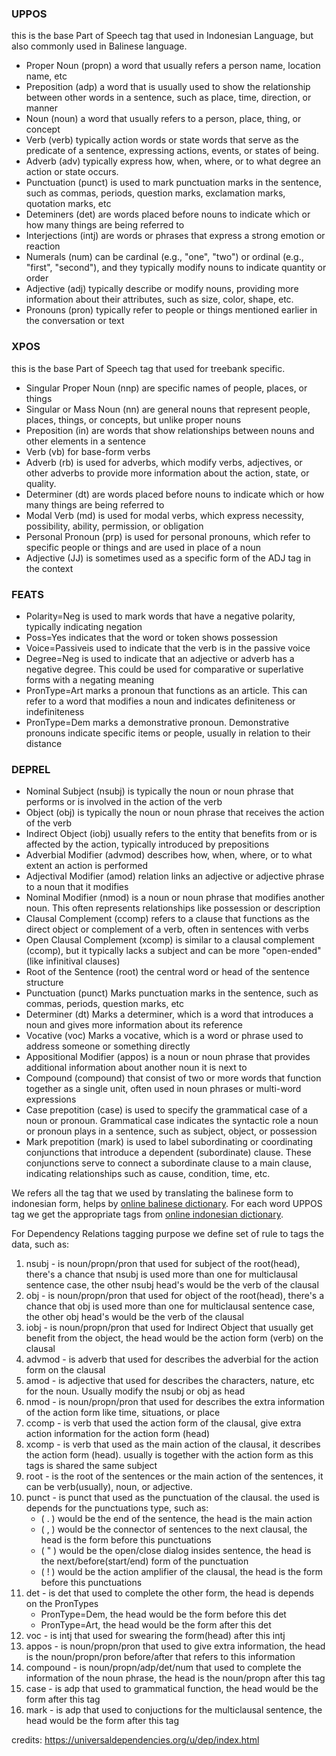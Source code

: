 ### UPPOS
this is the base Part of Speech tag that used in Indonesian Language, but also commonly used in Balinese language.
- Proper Noun (propn) a word that usually refers a person name, location name, etc
- Preposition (adp) a word that is usually used to show the relationship between other words in a sentence, such as place, time, direction, or manner
- Noun (noun) a word that usually refers to a person, place, thing, or concept
- Verb (verb) typically action words or state words that serve as the predicate of a sentence, expressing actions, events, or states of being.
- Adverb (adv) typically express how, when, where, or to what degree an action or state occurs.
- Punctuation (punct) is used to mark punctuation marks in the sentence, such as commas, periods, question marks, exclamation marks, quotation marks, etc
- Deteminers (det) are words placed before nouns to indicate which or how many things are being referred to
- Interjections (intj) are words or phrases that express a strong emotion or reaction
- Numerals (num) can be cardinal (e.g., "one", "two") or ordinal (e.g., "first", "second"), and they typically modify nouns to indicate quantity or order
- Adjective (adj) typically describe or modify nouns, providing more information about their attributes, such as size, color, shape, etc.
- Pronouns (pron) typically refer to people or things mentioned earlier in the conversation or text

### XPOS
this is the base Part of Speech tag that used for treebank specific.
- Singular Proper Noun (nnp) are specific names of people, places, or things
- Singular or Mass Noun (nn) are general nouns that represent people, places, things, or concepts, but unlike proper nouns
- Preposition (in) are words that show relationships between nouns and other elements in a sentence
- Verb (vb) for base-form verbs
- Adverb (rb) is used for adverbs, which modify verbs, adjectives, or other adverbs to provide more information about the action, state, or quality.
- Determiner (dt) are words placed before nouns to indicate which or how many things are being referred to
- Modal Verb (md) is used for modal verbs, which express necessity, possibility, ability, permission, or obligation
- Personal Pronoun (prp) is used for personal pronouns, which refer to specific people or things and are used in place of a noun
- Adjective (JJ) is sometimes used as a specific form of the ADJ tag in the context

### FEATS
- Polarity=Neg is used to mark words that have a negative polarity, typically indicating negation
- Poss=Yes indicates that the word or token shows possession
- Voice=Passiveis used to indicate that the verb is in the passive voice
- Degree=Neg is used to indicate that an adjective or adverb has a negative degree. This could be used for comparative or superlative forms with a negating meaning
- PronType=Art  marks a pronoun that functions as an article. This can refer to a word that modifies a noun and indicates definiteness or indefiniteness
- PronType=Dem marks a demonstrative pronoun. Demonstrative pronouns indicate specific items or people, usually in relation to their distance

### DEPREL
- Nominal Subject (nsubj) is typically the noun or noun phrase that performs or is involved in the action of the verb
- Object (obj) is typically the noun or noun phrase that receives the action of the verb
- Indirect Object (iobj) usually refers to the entity that benefits from or is affected by the action, typically introduced by prepositions
- Adverbial Modifier (advmod) describes how, when, where, or to what extent an action is performed
- Adjectival Modifier (amod) relation links an adjective or adjective phrase to a noun that it modifies
- Nominal Modifier (nmod) is a noun or noun phrase that modifies another noun. This often represents relationships like possession or description
- Clausal Complement (ccomp) refers to a clause that functions as the direct object or complement of a verb, often in sentences with verbs
- Open Clausal Complement (xcomp) is similar to a clausal complement (ccomp), but it typically lacks a subject and can be more "open-ended" (like infinitival clauses)
- Root of the Sentence (root) the central word or head of the sentence structure
- Punctuation (punct) Marks punctuation marks in the sentence, such as commas, periods, question marks, etc
- Determiner (dt) Marks a determiner, which is a word that introduces a noun and gives more information about its reference
- Vocative (voc) Marks a vocative, which is a word or phrase used to address someone or something directly
- Appositional Modifier (appos) is a noun or noun phrase that provides additional information about another noun it is next to
- Compound (compound) that consist of two or more words that function together as a single unit, often used in noun phrases or multi-word expressions
- Case prepotition (case) is used to specify the grammatical case of a noun or pronoun. Grammatical case indicates the syntactic role a noun or pronoun plays in a sentence, such as subject, object, or possession
- Mark prepotition (mark) is used to label subordinating or coordinating conjunctions that introduce a dependent (subordinate) clause. These conjunctions serve to connect a subordinate clause to a main clause, indicating relationships such as cause, condition, time, etc.

We refers all the tag that we used by translating the balinese form to indonesian form, helps by [online balinese dictionary](https://www.kamusbali.net/). For each word UPPOS tag we get the appropriate tags from [online indonesian dictionary](https://kbbi.web.id/).

For Dependency Relations tagging purpose we define set of rule to tags the data, such as:
1. nsubj - is noun/propn/pron that used for subject of the root(head), there's a chance that nsubj is used more than one for multiclausal sentence case, the other nsubj head's would be the verb of the clausal
2. obj - is noun/propn/pron that used for object of the root(head), there's a chance that obj is used more than one for multiclausal sentence case, the other obj head's would be the verb of the clausal
3. iobj - is noun/propn/pron that used for Indirect Object that usually get benefit from the object, the head would be the action form (verb) on the clausal
4. advmod - is adverb that used for describes the adverbial for the action form on the clausal
5. amod - is adjective that used for describes the characters, nature, etc for the noun. Usually modify the nsubj or obj as head
6. nmod - is noun/propn/pron that used for describes the extra information of the action form like time, situations, or place
7. ccomp - is verb that used the action form of the clausal, give extra action information for the action form (head)
8. xcomp - is verb that used as the main action of the clausal, it describes the action form (head). usually is together with the action form as this tags is shared the same subject
9. root - is the root of the sentences or the main action of the sentences, it can be verb(usually), noun, or adjective.
10. punct - is punct that used as the punctuation of the clausal. the used is depends for the punctuations type, such as:
    - ( . ) would be the end of the sentence, the head is the main action
    - ( , ) would be the connector of sentences to the next clausal, the head is the form before this punctuations
    - ( " ) would be the open/close dialog insides sentence, the head is the next/before(start/end) form of the punctuation
    - ( ! ) would be the action amplifier of the clausal, the head is the form before this punctuations
11. det - is det that used to complete the other form, the head is depends on the PronTypes
    - PronType=Dem, the head would be the form before this det
    - PronType=Art, the head would be the form after this det
12. voc - is intj that used for swearing the form(head) after this intj
13. appos - is noun/propn/pron that used to give extra information, the head is the noun/propn/pron before/after that refers to this information
14. compound - is noun/propn/adp/det/num that used to complete the information of the noun phrase, the head is the noun/propn after this tag
15. case - is adp that used to grammatical function, the head would be the form after this tag
16. mark - is adp that used to conjuctions for the multiclausal sentence, the head would be the form after this tag


credits: https://universaldependencies.org/u/dep/index.html
